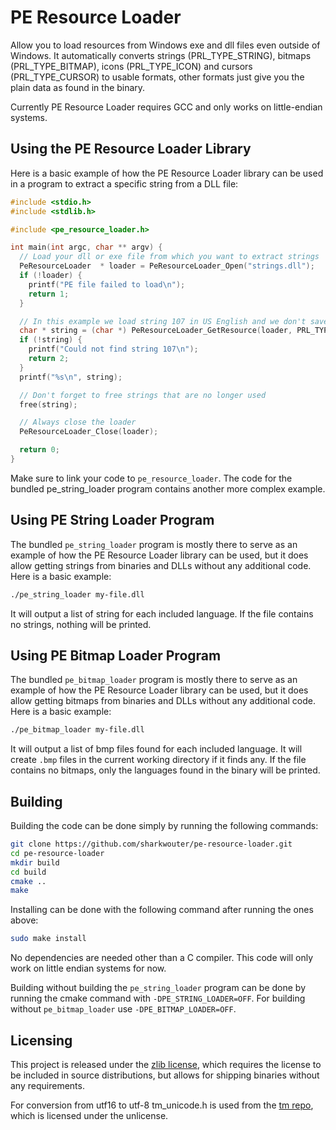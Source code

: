 # PE Resource Loader

Allow you to load resources from Windows exe and dll files even outside of Windows. It automatically converts strings (PRL_TYPE_STRING), bitmaps (PRL_TYPE_BITMAP), icons (PRL_TYPE_ICON) and cursors (PRL_TYPE_CURSOR) to usable formats, other formats just give you the plain data as found in the binary.

Currently PE Resource Loader requires GCC and only works on little-endian systems.

## Using the PE Resource Loader Library

Here is a basic example of how the PE Resource Loader library can be used in a program to extract a specific string from a DLL file:

```c
#include <stdio.h>
#include <stdlib.h>

#include <pe_resource_loader.h>

int main(int argc, char ** argv) {
  // Load your dll or exe file from which you want to extract strings
  PeResourceLoader  * loader = PeResourceLoader_Open("strings.dll");
  if (!loader) {
    printf("PE file failed to load\n");
    return 1;
  }

  // In this example we load string 107 in US English and we don't save the length
  char * string = (char *) PeResourceLoader_GetResource(loader, PRL_TYPE_STRING, PRL_LANG_EN_US, 107, NULL);
  if (!string) {
    printf("Could not find string 107\n");
    return 2;
  }
  printf("%s\n", string);

  // Don't forget to free strings that are no longer used
  free(string);

  // Always close the loader
  PeResourceLoader_Close(loader);

  return 0; 
}
```

Make sure to link your code to `pe_resource_loader`. The code for the bundled pe_string_loader program contains another more complex example.

## Using PE String Loader Program

The bundled `pe_string_loader` program is mostly there to serve as an example of how the PE Resource Loader library can be used, but it does allow getting strings from binaries and DLLs without any additional code. Here is a basic example:

```sh
./pe_string_loader my-file.dll
```

It will output a list of string for each included language. If the file contains no strings, nothing will be printed.

## Using PE Bitmap Loader Program

The bundled `pe_bitmap_loader` program is mostly there to serve as an example of how the PE Resource Loader library can be used, but it does allow getting bitmaps from binaries and DLLs without any additional code. Here is a basic example:

```sh
./pe_bitmap_loader my-file.dll
```

It will output a list of bmp files found for each included language. It will create `.bmp` files in the current working directory if it finds any. If the file contains no bitmaps, only the languages found in the binary will be printed.

## Building

Building the code can be done simply by running the following commands:

```sh
git clone https://github.com/sharkwouter/pe-resource-loader.git
cd pe-resource-loader
mkdir build
cd build
cmake ..
make
```

Installing can be done with the following command after running the ones above:

```sh
sudo make install
```

No dependencies are needed other than a C compiler. This code will only work on little endian systems for now.

Building without building the `pe_string_loader` program can be done by running the cmake command with `-DPE_STRING_LOADER=OFF`. For building without `pe_bitmap_loader` use `-DPE_BITMAP_LOADER=OFF`.

## Licensing

This project is released under the [zlib license](LICENSE.txt), which requires the license to be included in source distributions, but allows for shipping binaries without any requirements.

For conversion from utf16 to utf-8 tm_unicode.h is used from the  [tm repo](https://github.com/to-miz/tm/), which is licensed under the unlicense.
